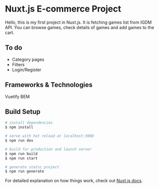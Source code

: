 # Nuxt.js E-commerce Project

Hello, this is my first project in Nuxt.js.
It is fetching games list from IGDM API. You can browse games, check details of games and add games to the cart.


## To do
- Category pages
- Filters
- Login/Register

## Frameworks & Technologies
Vuetify
BEM

## Build Setup

```bash
# install dependencies
$ npm install

# serve with hot reload at localhost:3000
$ npm run dev

# build for production and launch server
$ npm run build
$ npm run start

# generate static project
$ npm run generate
```

For detailed explanation on how things work, check out [Nuxt.js docs](https://nuxtjs.org).
